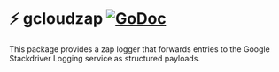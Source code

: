 # ⚡ gcloudzap [![GoDoc](https://godoc.org/github.com/jonstaryuk/gcloudzap?status.svg)](https://godoc.org/github.com/jonstaryuk/gcloudzap)

This package provides a zap logger that forwards entries to the Google Stackdriver Logging service as structured payloads.
